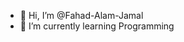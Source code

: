 - 👋 Hi, I’m @Fahad-Alam-Jamal
- 🌱 I’m currently learning Programming
<!---
Fahad-Alam-Jamal/Fahad-Alam-Jamal is a ✨ special ✨ repository because its `README.md` (this file) appears on your GitHub profile.
You can click the Preview link to take a look at your changes.
--->
